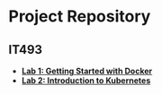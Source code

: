 # Project Repository

## IT493
* **[Lab 1: Getting Started with Docker](https://github.com/koypai989/it493_lab1)**
* **[Lab 2: Introduction to Kubernetes](https://github.com/koypai989/it493_lab2)**